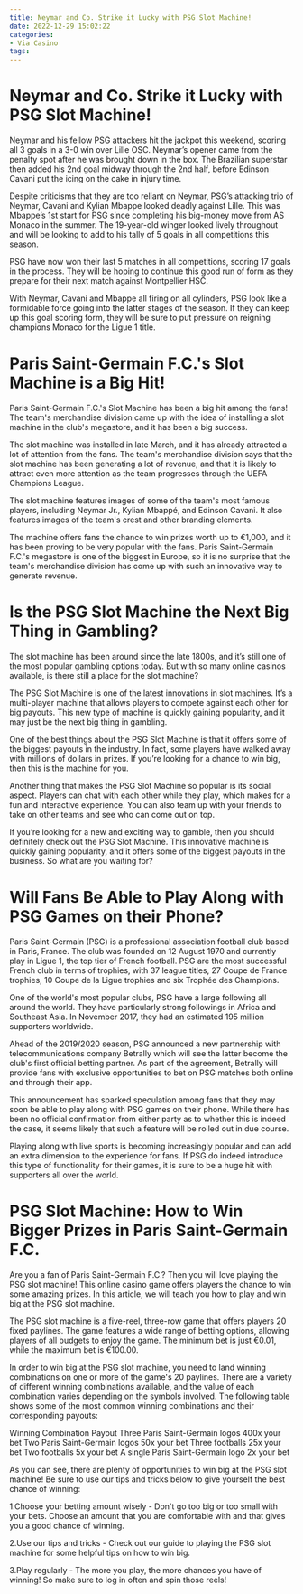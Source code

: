 ```yaml
---
title: Neymar and Co. Strike it Lucky with PSG Slot Machine!
date: 2022-12-29 15:02:22
categories:
- Via Casino
tags:
---
```



#  Neymar and Co. Strike it Lucky with PSG Slot Machine!

Neymar and his fellow PSG attackers hit the jackpot this weekend, scoring all 3 goals in a 3-0 win over Lille OSC. Neymar’s opener came from the penalty spot after he was brought down in the box. The Brazilian superstar then added his 2nd goal midway through the 2nd half, before Edinson Cavani put the icing on the cake in injury time.

Despite criticisms that they are too reliant on Neymar, PSG’s attacking trio of Neymar, Cavani and Kylian Mbappe looked deadly against Lille. This was Mbappe’s 1st start for PSG since completing his big-money move from AS Monaco in the summer. The 19-year-old winger looked lively throughout and will be looking to add to his tally of 5 goals in all competitions this season.

PSG have now won their last 5 matches in all competitions, scoring 17 goals in the process. They will be hoping to continue this good run of form as they prepare for their next match against Montpellier HSC.

With Neymar, Cavani and Mbappe all firing on all cylinders, PSG look like a formidable force going into the latter stages of the season. If they can keep up this goal scoring form, they will be sure to put pressure on reigning champions Monaco for the Ligue 1 title.

#  Paris Saint-Germain F.C.'s Slot Machine is a Big Hit!

Paris Saint-Germain F.C.'s Slot Machine has been a big hit among the fans! The team's merchandise division came up with the idea of installing a slot machine in the club's megastore, and it has been a big success.

The slot machine was installed in late March, and it has already attracted a lot of attention from the fans. The team's merchandise division says that the slot machine has been generating a lot of revenue, and that it is likely to attract even more attention as the team progresses through the UEFA Champions League.

The slot machine features images of some of the team's most famous players, including Neymar Jr., Kylian Mbappé, and Edinson Cavani. It also features images of the team's crest and other branding elements.

The machine offers fans the chance to win prizes worth up to €1,000, and it has been proving to be very popular with the fans. Paris Saint-Germain F.C.'s megastore is one of the biggest in Europe, so it is no surprise that the team's merchandise division has come up with such an innovative way to generate revenue.

#  Is the PSG Slot Machine the Next Big Thing in Gambling?

The slot machine has been around since the late 1800s, and it’s still one of the most popular gambling options today. But with so many online casinos available, is there still a place for the slot machine?

The PSG Slot Machine is one of the latest innovations in slot machines. It’s a multi-player machine that allows players to compete against each other for big payouts. This new type of machine is quickly gaining popularity, and it may just be the next big thing in gambling.

One of the best things about the PSG Slot Machine is that it offers some of the biggest payouts in the industry. In fact, some players have walked away with millions of dollars in prizes. If you’re looking for a chance to win big, then this is the machine for you.

Another thing that makes the PSG Slot Machine so popular is its social aspect. Players can chat with each other while they play, which makes for a fun and interactive experience. You can also team up with your friends to take on other teams and see who can come out on top.

If you’re looking for a new and exciting way to gamble, then you should definitely check out the PSG Slot Machine. This innovative machine is quickly gaining popularity, and it offers some of the biggest payouts in the business. So what are you waiting for?

#  Will Fans Be Able to Play Along with PSG Games on their Phone?

Paris Saint-Germain (PSG) is a professional association football club based in Paris, France. The club was founded on 12 August 1970 and currently play in Ligue 1, the top tier of French football. PSG are the most successful French club in terms of trophies, with 37 league titles, 27 Coupe de France trophies, 10 Coupe de la Ligue trophies and six Trophée des Champions.

One of the world's most popular clubs, PSG have a large following all around the world. They have particularly strong followings in Africa and Southeast Asia. In November 2017, they had an estimated 195 million supporters worldwide.

Ahead of the 2019/2020 season, PSG announced a new partnership with telecommunications company Betrally which will see the latter become the club's first official betting partner. As part of the agreement, Betrally will provide fans with exclusive opportunities to bet on PSG matches both online and through their app.

This announcement has sparked speculation among fans that they may soon be able to play along with PSG games on their phone. While there has been no official confirmation from either party as to whether this is indeed the case, it seems likely that such a feature will be rolled out in due course.

Playing along with live sports is becoming increasingly popular and can add an extra dimension to the experience for fans. If PSG do indeed introduce this type of functionality for their games, it is sure to be a huge hit with supporters all over the world.

#  PSG Slot Machine: How to Win Bigger Prizes in Paris Saint-Germain F.C.

Are you a fan of Paris Saint-Germain F.C.? Then you will love playing the PSG slot machine! This online casino game offers players the chance to win some amazing prizes. In this article, we will teach you how to play and win big at the PSG slot machine.

The PSG slot machine is a five-reel, three-row game that offers players 20 fixed paylines. The game features a wide range of betting options, allowing players of all budgets to enjoy the game. The minimum bet is just €0.01, while the maximum bet is €100.00.

In order to win big at the PSG slot machine, you need to land winning combinations on one or more of the game's 20 paylines. There are a variety of different winning combinations available, and the value of each combination varies depending on the symbols involved. The following table shows some of the most common winning combinations and their corresponding payouts:

Winning Combination Payout Three Paris Saint-Germain logos 400x your bet Two Paris Saint-Germain logos 50x your bet Three footballs 25x your bet Two footballs 5x your bet A single Paris Saint-Germain logo 2x your bet

As you can see, there are plenty of opportunities to win big at the PSG slot machine! Be sure to use our tips and tricks below to give yourself the best chance of winning:

1.Choose your betting amount wisely - Don't go too big or too small with your bets. Choose an amount that you are comfortable with and that gives you a good chance of winning.

2.Use our tips and tricks - Check out our guide to playing the PSG slot machine for some helpful tips on how to win big.

3.Play regularly - The more you play, the more chances you have of winning! So make sure to log in often and spin those reels!